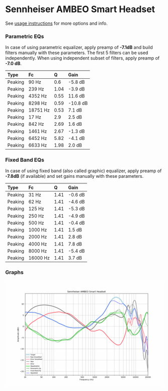 # Sennheiser AMBEO Smart Headset
See [usage instructions](https://github.com/jaakkopasanen/AutoEq#usage) for more options and info.

### Parametric EQs
In case of using parametric equalizer, apply preamp of **-7.1dB** and build filters manually
with these parameters. The first 5 filters can be used independently.
When using independent subset of filters, apply preamp of **-7.0 dB**.

| Type    | Fc       |    Q | Gain     |
|:--------|:---------|:-----|:---------|
| Peaking | 90 Hz    | 0.6  | -5.8 dB  |
| Peaking | 239 Hz   | 1.04 | -3.9 dB  |
| Peaking | 4352 Hz  | 0.55 | 11.6 dB  |
| Peaking | 8298 Hz  | 0.59 | -10.8 dB |
| Peaking | 18751 Hz | 0.53 | 7.1 dB   |
| Peaking | 17 Hz    | 2.9  | 2.5 dB   |
| Peaking | 842 Hz   | 2.69 | 1.6 dB   |
| Peaking | 1461 Hz  | 2.67 | -1.3 dB  |
| Peaking | 6452 Hz  | 5.82 | -4.1 dB  |
| Peaking | 6633 Hz  | 1.98 | 2.0 dB   |

### Fixed Band EQs
In case of using fixed band (also called graphic) equalizer, apply preamp of **-7.8dB**
(if available) and set gains manually with these parameters.

| Type    | Fc       |    Q | Gain    |
|:--------|:---------|:-----|:--------|
| Peaking | 31 Hz    | 1.41 | -0.6 dB |
| Peaking | 62 Hz    | 1.41 | -4.6 dB |
| Peaking | 125 Hz   | 1.41 | -5.3 dB |
| Peaking | 250 Hz   | 1.41 | -4.9 dB |
| Peaking | 500 Hz   | 1.41 | -0.4 dB |
| Peaking | 1000 Hz  | 1.41 | 1.5 dB  |
| Peaking | 2000 Hz  | 1.41 | 2.8 dB  |
| Peaking | 4000 Hz  | 1.41 | 7.8 dB  |
| Peaking | 8000 Hz  | 1.41 | -5.4 dB |
| Peaking | 16000 Hz | 1.41 | 3.7 dB  |

### Graphs
![](./Sennheiser%20AMBEO%20Smart%20Headset.png)